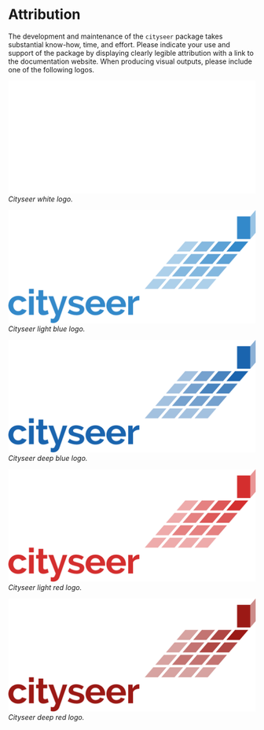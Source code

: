 # Attribution

The development and maintenance of the `cityseer` package takes substantial know-how, time, and effort. Please indicate your use and support of the package by displaying clearly legible attribution with a link to the documentation website. When producing visual outputs, please include one of the following logos.

![Cityseer white logo](./.vitepress/plots/logos/cityseer_logo_white.png)
_Cityseer white logo._

![Cityseer light blue logo](./.vitepress/plots/logos/cityseer_logo_light_blue.png)
_Cityseer light blue logo._

![Cityseer deep blue logo](./.vitepress/plots/logos/cityseer_logo_deep_blue.png)
_Cityseer deep blue logo._

![Cityseer light red logo](./.vitepress/plots/logos/cityseer_logo_light_red.png)
_Cityseer light red logo._

![Cityseer deep red logo](./.vitepress/plots/logos/cityseer_logo_deep_red.png)
_Cityseer deep red logo._
